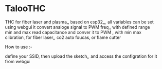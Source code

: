 # TalooTHC
THC for fiber laser and plasma,, based on esp32,,, all variables can be set using webgui 
 it convert analoge signal to PWM freq,, with defined range min and max
read capacitance and conver it to PWM , with min max clibration, for fiber laser,, co2 auto foucas, or flame cutter


How to use :- 

define your SSID, then upload the sketch,, and access the configration for it from webgui 
